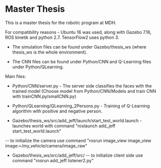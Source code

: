 # Master Thesis
This is a master thesis for the robotic program at MDH.

For compatibility reasons - Ubuntu 16 was used, along with Gazebo 7.16, ROS kinetik and python 2.7.
                            TensorFlow2 uses python 3.
                            
- The simulation files can be found under Gazebo/thesis_ws (where thesis_ws is the whole environment).

- The CNN files can be found under Python/CNN and Q-Learning files under Python/QLearning.

Main files: 

- Python/CNN/server.py - The server side classifies the faces with the trained model (Choose model from Python/CNN/Models and train CNN with trainCNN.py/smallCNN.py)

- Python/QLearning/QLearning_2Persons.py - Training of Q-Learning algorithm with positive and negative person.

- Gazebo/thesis_ws/src/add_jeff/launch/start_test_world.launch - launches world with command "roslaunch add_jeff start_test_world.launch"

--  to initialize the camera use command "rosrun image_view image_view image:=/my_vehicle/camera/image_raw"

- Gazebo/thesis_ws/src/add_jeff/src/ --  to initialize client side use command "rosrun add_jeff listener2.py"
                                                              


                            


